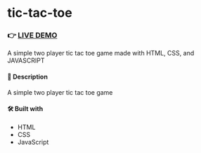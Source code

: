 # tic-tac-toe

### 👉 [LIVE DEMO](https://iwagner76.github.io/tic-tac-toe/)

A simple two player tic tac toe game made with HTML, CSS, and JAVASCRIPT

#### 📝 Description

A simple two player tic tac toe game

#### 🛠️ Built with

- HTML
- CSS
- JavaScript
